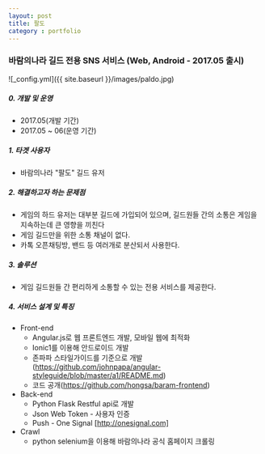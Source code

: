 ```yaml
---
layout: post
title: 팔도
category : portfolio
---
```


### 바람의나라 길드 전용 SNS 서비스 (Web, Android - 2017.05 출시)

![_config.yml]({{ site.baseurl }}/images/paldo.jpg)

##### 0. 개발 및 운영
- 2017.05(개발 기간)
- 2017.05 ~ 06(운영 기간)

##### 1. 타겟 사용자
- 바람의나라 "팔도" 길드 유저

##### 2. 해결하고자 하는 문제점
- 게임의 하드 유저는 대부분 길드에 가입되어 있으며, 길드원들 간의 소통은 게임을 지속하는데 큰 영향을 끼친다
- 게임 길드만을 위한 소통 채널이 없다.
- 카톡 오픈채팅방, 밴드 등 여러개로 분산되서 사용한다.

##### 3. 솔루션
- 게임 길드원들 간 편리하게 소통할 수 있는 전용 서비스를 제공한다.

##### 4. 서비스 설계 및 특징
  - Front-end
    - Angular.js로 웹 프론트엔드 개발, 모바일 웹에 최적화
    - Ionic1를 이용해 안드로이드 개발
    - 존파파 스타일가이드를 기준으로 개발(https://github.com/johnpapa/angular-styleguide/blob/master/a1/README.md)
    - 코드 공개(https://github.com/hongsa/baram-frontend)
  - Back-end
    - Python Flask Restful api로 개발
    - Json Web Token - 사용자 인증
    - Push - One Signal [http://onesignal.com]
  - Crawl
    - python selenium을 이용해 바람의나라 공식 홈페이지 크롤링
